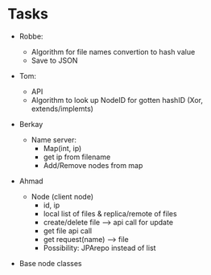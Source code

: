 # Tasks

- Robbe:
  - Algorithm for file names convertion to hash value
  - Save to JSON

- Tom:
  - API
  - Algorithm to look up NodeID for gotten hashID (Xor, extends/implemts)

- Berkay
  - Name server:
    - Map(int, ip)
    - get ip from filename
    - Add/Remove nodes from map

- Ahmad
  - Node (client node)
    - id, ip
    - local list of files & replica/remote of files
    - create/delete file --> api call for update
    - get file api call
    - get request(name) --> file
    - Possibility: JPArepo instead of list
- Base node classes

